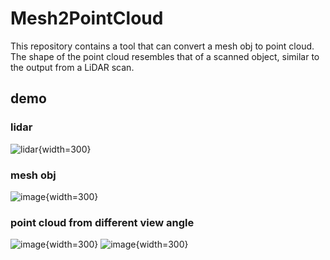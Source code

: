 # Mesh2PointCloud
This repository contains a tool that can convert a mesh obj to point cloud. The shape of the point cloud resembles that of a scanned object, similar to the output from a LiDAR scan.

## demo
### lidar
![lidar](https://github.com/Jamin-Yang/Mesh2PointCloud/assets/91379790/f7341c90-2020-46db-b879-0baa7d5f08f0){width=300}
### mesh obj
![image](https://github.com/Jamin-Yang/Mesh2PointCloud/assets/91379790/cd5412ff-faa6-4471-8f1b-da717847a83b){width=300}
### point cloud from different view angle
![image](https://github.com/Jamin-Yang/Mesh2PointCloud/assets/91379790/f323553b-633c-445b-b095-5ff06cde6092){width=300}
![image](https://github.com/Jamin-Yang/Mesh2PointCloud/assets/91379790/69f65ed6-20ce-4804-977f-cfaabb1aa1be){width=300}


